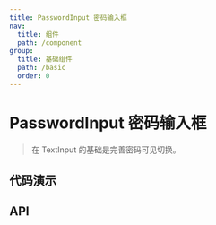 ```yaml
---
title: PasswordInput 密码输入框
nav:
  title: 组件
  path: /component
group:
  title: 基础组件
  path: /basic
  order: 0
---
```


# PasswordInput 密码输入框

> 在 TextInput 的基础是完善密码可见切换。

## 代码演示

<code src="./__fixtures__/basic.tsx"></code>

## API

<API hideTitle></API>
